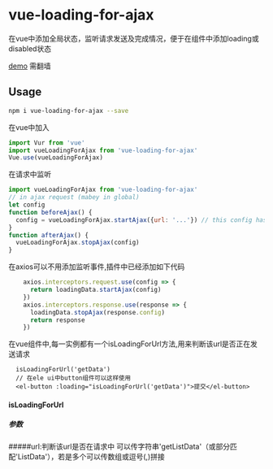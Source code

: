 # vue-loading-for-ajax
在vue中添加全局状态，监听请求发送及完成情况，便于在组件中添加loading或disabled状态

[demo](https://ss707494.github.io/vueLoadingForAjax/) 需翻墙

## Usage

```bash
npm i vue-loading-for-ajax --save
```
在vue中加入
```javascript
import Vur from 'vue'
import vueLoadingForAjax from 'vue-loading-for-ajax'
Vue.use(vueLoadingForAjax)
```
在请求中监听
```javascript
import vueLoadingForAjax from 'vue-loading-for-ajax'
// in ajax request (mabey in global)
let config
function beforeAjax() {
  config = vueLoadingForAjax.startAjax({url: '...'}) // this config has a id , it will use when stop 
}
function afterAjax() {
  vueLoadingForAjax.stopAjax(config)
}
```
在axios可以不用添加监听事件,插件中已经添加如下代码
```javascript
    axios.interceptors.request.use(config => {
      return loadingData.startAjax(config)
    })
    axios.interceptors.response.use(response => {
      loadingData.stopAjax(response.config)
      return response
    })
```
在vue组件中,每一实例都有一个isLoadingForUrl方法,用来判断该url是否正在发送请求
```vue
  isLoadingForUrl('getData') 
  // 在ele ui中button组件可以这样使用
  <el-button :loading="isLoadingForUrl('getData')">提交</el-button>
```

#### isLoadingForUrl 
##### 参数
#####url:判断该url是否在请求中
可以传字符串'getListData'（或部分匹配'ListData'），若是多个可以传数组或逗号(,)拼接



